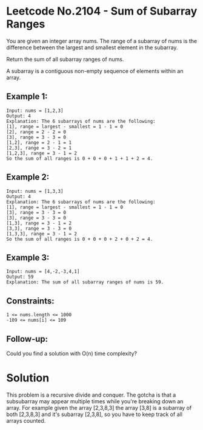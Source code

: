 # Leetcode No.2104 - Sum of Subarray Ranges

You are given an integer array nums. The range of a subarray of nums is the difference between the largest and smallest element in the subarray.

Return the sum of all subarray ranges of nums.

A subarray is a contiguous non-empty sequence of elements within an array.

## Example 1:

    Input: nums = [1,2,3]
    Output: 4
    Explanation: The 6 subarrays of nums are the following:
    [1], range = largest - smallest = 1 - 1 = 0 
    [2], range = 2 - 2 = 0
    [3], range = 3 - 3 = 0
    [1,2], range = 2 - 1 = 1
    [2,3], range = 3 - 2 = 1
    [1,2,3], range = 3 - 1 = 2
    So the sum of all ranges is 0 + 0 + 0 + 1 + 1 + 2 = 4.

## Example 2:

    Input: nums = [1,3,3]
    Output: 4
    Explanation: The 6 subarrays of nums are the following:
    [1], range = largest - smallest = 1 - 1 = 0
    [3], range = 3 - 3 = 0
    [3], range = 3 - 3 = 0
    [1,3], range = 3 - 1 = 2
    [3,3], range = 3 - 3 = 0
    [1,3,3], range = 3 - 1 = 2
    So the sum of all ranges is 0 + 0 + 0 + 2 + 0 + 2 = 4.

## Example 3:

    Input: nums = [4,-2,-3,4,1]
    Output: 59
    Explanation: The sum of all subarray ranges of nums is 59.

## Constraints:

    1 <= nums.length <= 1000
    -109 <= nums[i] <= 109

## Follow-up: 
Could you find a solution with O(n) time complexity?


# Solution
This problem is a recursive divide and conquer.  The gotcha is that a subsubarray may appear multiple times while you're breaking down an array.  For example given the array [2,3,8,3] the array [3,8] is a subarray of both [2,3,8,3] and it's subarray [2,3,8], so you have to keep track of all arrays counted.
